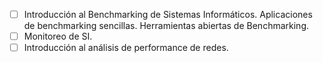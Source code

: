- [ ] Introducción al Benchmarking de Sistemas Informáticos. Aplicaciones de benchmarking sencillas. Herramientas abiertas de Benchmarking.
- [ ] Monitoreo de SI.
- [ ] Introducción al análisis de performance de redes.